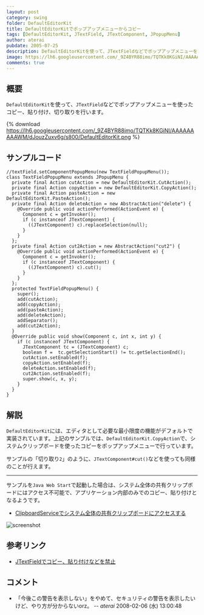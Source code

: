 ```yaml
---
layout: post
category: swing
folder: DefaultEditorKit
title: DefaultEditorKitでポップアップメニューからコピー
tags: [DefaultEditorKit, JTextField, JTextComponent, JPopupMenu]
author: aterai
pubdate: 2005-07-25
description: DefaultEditorKitを使って、JTextFieldなどでポップアップメニューを使ったコピー、貼り付け、切り取りを行います。
image: https://lh6.googleusercontent.com/_9Z4BYR88imo/TQTKk8KGiNI/AAAAAAAAAWM/dJouzZuxv6g/s800/DefaultEditorKit.png
comments: true
---
```

## 概要
`DefaultEditorKit`を使って、`JTextField`などでポップアップメニューを使ったコピー、貼り付け、切り取りを行います。

{% download https://lh6.googleusercontent.com/_9Z4BYR88imo/TQTKk8KGiNI/AAAAAAAAAWM/dJouzZuxv6g/s800/DefaultEditorKit.png %}

## サンプルコード
<pre class="prettyprint"><code>//textField.setComponentPopupMenu(new TextFieldPopupMenu());
class TextFieldPopupMenu extends JPopupMenu {
  private final Action cutAction = new DefaultEditorKit.CutAction();
  private final Action copyAction = new DefaultEditorKit.CopyAction();
  private final Action pasteAction = new DefaultEditorKit.PasteAction();
  private final Action deleteAction = new AbstractAction("delete") {
    @Override public void actionPerformed(ActionEvent e) {
      Component c = getInvoker();
      if (c instanceof JTextComponent) {
        ((JTextComponent) c).replaceSelection(null);
      }
    }
  };
  private final Action cut2Action = new AbstractAction("cut2") {
    @Override public void actionPerformed(ActionEvent e) {
      Component c = getInvoker();
      if (c instanceof JTextComponent) {
        ((JTextComponent) c).cut();
      }
    }
  };
  protected TextFieldPopupMenu() {
    super();
    add(cutAction);
    add(copyAction);
    add(pasteAction);
    add(deleteAction);
    addSeparator();
    add(cut2Action);
  }
  @Override public void show(Component c, int x, int y) {
    if (c instanceof JTextComponent) {
      JTextComponent tc = (JTextComponent) c;
      boolean f =  tc.getSelectionStart() != tc.getSelectionEnd();
      cutAction.setEnabled(f);
      copyAction.setEnabled(f);
      deleteAction.setEnabled(f);
      cut2Action.setEnabled(f);
      super.show(c, x, y);
    }
  }
}
</code></pre>

## 解説
`DefaultEditorKit`には、エディタとして必要な最小限度の機能がデフォルトで実装されています。上記のサンプルでは、`DefaultEditorKit.CopyAction`で、システムクリップボードを使ったコピーをポップアップメニューで行っています。

サンプルの「切り取り`2`」のように、`JTextComponent#cut()`などを使っても同様のことが行えます。

- - - -
サンプルを`Java Web Start`で起動した場合は、システム全体の共有クリップボードにはアクセス不可能で、アプリケーション内部のみでのコピー、貼り付けとなるようです。

- [ClipboardServiceでシステム全体の共有クリップボードにアクセスする](http://ateraimemo.com/Swing/ClipboardService.html)

<!-- dummy comment line for breaking list -->

![screenshot](https://lh4.googleusercontent.com/_9Z4BYR88imo/TQTKnUb6nqI/AAAAAAAAAWQ/L3ylLdA-GIw/s800/DefaultEditorKit1.png)

## 参考リンク
- [JTextFieldでコピー、貼り付けなどを禁止](http://ateraimemo.com/Swing/ActionMap.html)

<!-- dummy comment line for breaking list -->

## コメント
- 「今後この警告を表示しない」をやめて、セキュリティの警告を表示したいけど、やり方が分からないorz。 -- *aterai* 2008-02-06 (水) 13:00:48

<!-- dummy comment line for breaking list -->
